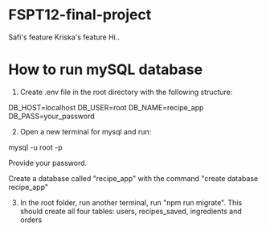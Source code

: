 # FSPT12-final-project

Safi's feature
Kriska's feature
Hi..

# How to run mySQL database

1. Create .env file in the root directory with the following structure:

DB_HOST=localhost
DB_USER=root
DB_NAME=recipe_app
DB_PASS=your_password

2. Open a new terminal for mysql and run: 

mysql -u root -p

Provide your password. 

Create a database called "recipe_app" with the command "create database recipe_app" 

3. In the root folder, run another terminal, run "npm run migrate". This should create all four tables: users, recipes_saved, ingredients and orders 


